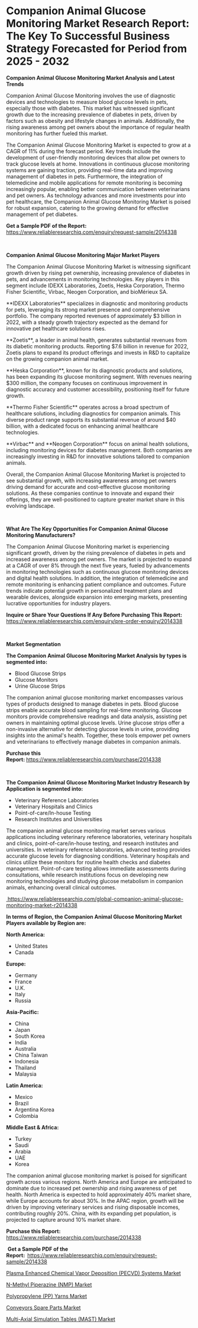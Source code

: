<p><h1>Companion Animal Glucose Monitoring Market Research Report: The Key To Successful Business Strategy Forecasted for Period from 2025 - 2032</h1></p><p><strong>Companion Animal Glucose Monitoring Market Analysis and Latest Trends</strong></p>
<p><p>Companion Animal Glucose Monitoring involves the use of diagnostic devices and technologies to measure blood glucose levels in pets, especially those with diabetes. This market has witnessed significant growth due to the increasing prevalence of diabetes in pets, driven by factors such as obesity and lifestyle changes in animals. Additionally, the rising awareness among pet owners about the importance of regular health monitoring has further fueled this market.</p><p>The Companion Animal Glucose Monitoring Market is expected to grow at a CAGR of 11% during the forecast period. Key trends include the development of user-friendly monitoring devices that allow pet owners to track glucose levels at home. Innovations in continuous glucose monitoring systems are gaining traction, providing real-time data and improving management of diabetes in pets. Furthermore, the integration of telemedicine and mobile applications for remote monitoring is becoming increasingly popular, enabling better communication between veterinarians and pet owners. As technology advances and more investments pour into pet healthcare, the Companion Animal Glucose Monitoring Market is poised for robust expansion, catering to the growing demand for effective management of pet diabetes.</p></p>
<p><strong>Get a Sample PDF of the Report:&nbsp;</strong> <a href="https://www.reliableresearchiq.com/enquiry/request-sample/2014338?utm_campaign=1159&utm_medium=2&utm_source=Github&utm_content=ia&utm_term=17012025&utm_id=companion-animal-glucose-monitoring">https://www.reliableresearchiq.com/enquiry/request-sample/2014338</a></p>
<p>&nbsp;</p>
<p><strong>Companion Animal Glucose Monitoring Major Market Players</strong></p>
<p><p>The Companion Animal Glucose Monitoring Market is witnessing significant growth driven by rising pet ownership, increasing prevalence of diabetes in pets, and advancements in monitoring technologies. Key players in this segment include IDEXX Laboratories, Zoetis, Heska Corporation, Thermo Fisher Scientific, Virbac, Neogen Corporation, and bioMérieux SA.</p><p>**IDEXX Laboratories** specializes in diagnostic and monitoring products for pets, leveraging its strong market presence and comprehensive portfolio. The company reported revenues of approximately $3 billion in 2022, with a steady growth trajectory expected as the demand for innovative pet healthcare solutions rises.</p><p>**Zoetis**, a leader in animal health, generates substantial revenues from its diabetic monitoring products. Reporting $7.6 billion in revenue for 2022, Zoetis plans to expand its product offerings and invests in R&D to capitalize on the growing companion animal market.</p><p>**Heska Corporation**, known for its diagnostic products and solutions, has been expanding its glucose monitoring segment. With revenues nearing $300 million, the company focuses on continuous improvement in diagnostic accuracy and customer accessibility, positioning itself for future growth.</p><p>**Thermo Fisher Scientific** operates across a broad spectrum of healthcare solutions, including diagnostics for companion animals. This diverse product range supports its substantial revenue of around $40 billion, with a dedicated focus on enhancing animal healthcare technologies.</p><p>**Virbac** and **Neogen Corporation** focus on animal health solutions, including monitoring devices for diabetes management. Both companies are increasingly investing in R&D for innovative solutions tailored to companion animals.</p><p>Overall, the Companion Animal Glucose Monitoring Market is projected to see substantial growth, with increasing awareness among pet owners driving demand for accurate and cost-effective glucose monitoring solutions. As these companies continue to innovate and expand their offerings, they are well-positioned to capture greater market share in this evolving landscape.</p></p>
<p>&nbsp;</p>
<p><strong>What Are The Key Opportunities For Companion Animal Glucose Monitoring Manufacturers?</strong></p>
<p><p>The Companion Animal Glucose Monitoring market is experiencing significant growth, driven by the rising prevalence of diabetes in pets and increased awareness among pet owners. The market is projected to expand at a CAGR of over 8% through the next five years, fueled by advancements in monitoring technologies such as continuous glucose monitoring devices and digital health solutions. In addition, the integration of telemedicine and remote monitoring is enhancing patient compliance and outcomes. Future trends indicate potential growth in personalized treatment plans and wearable devices, alongside expansion into emerging markets, presenting lucrative opportunities for industry players.</p></p>
<p><strong>Inquire or Share Your Questions If Any Before Purchasing This Report:</strong> <a href="https://www.reliableresearchiq.com/enquiry/pre-order-enquiry/2014338?utm_campaign=1159&utm_medium=2&utm_source=Github&utm_content=ia&utm_term=17012025&utm_id=companion-animal-glucose-monitoring">https://www.reliableresearchiq.com/enquiry/pre-order-enquiry/2014338</a></p>
<p>&nbsp;</p>
<p><strong>Market Segmentation</strong></p>
<p><strong>The Companion Animal Glucose Monitoring Market Analysis by types is segmented into:</strong></p>
<p><ul><li>Blood Glucose Strips</li><li>Glucose Monitors</li><li>Urine Glucose Strips</li></ul></p>
<p><p>The companion animal glucose monitoring market encompasses various types of products designed to manage diabetes in pets. Blood glucose strips enable accurate blood sampling for real-time monitoring. Glucose monitors provide comprehensive readings and data analysis, assisting pet owners in maintaining optimal glucose levels. Urine glucose strips offer a non-invasive alternative for detecting glucose levels in urine, providing insights into the animal's health. Together, these tools empower pet owners and veterinarians to effectively manage diabetes in companion animals.</p></p>
<p><strong>Purchase this Report:&nbsp;</strong><a href="https://www.reliableresearchiq.com/purchase/2014338?utm_campaign=1159&utm_medium=2&utm_source=Github&utm_content=ia&utm_term=17012025&utm_id=companion-animal-glucose-monitoring">https://www.reliableresearchiq.com/purchase/2014338</a></p>
<p>&nbsp;</p>
<p><strong>The Companion Animal Glucose Monitoring Market Industry Research by Application is segmented into:</strong></p>
<p><ul><li>Veterinary Reference Laboratories</li><li>Veterinary Hospitals and Clinics</li><li>Point-of-care/In-house Testing</li><li>Research Institutes and Universities</li></ul></p>
<p><p>The companion animal glucose monitoring market serves various applications including veterinary reference laboratories, veterinary hospitals and clinics, point-of-care/in-house testing, and research institutes and universities. In veterinary reference laboratories, advanced testing provides accurate glucose levels for diagnosing conditions. Veterinary hospitals and clinics utilize these monitors for routine health checks and diabetes management. Point-of-care testing allows immediate assessments during consultations, while research institutions focus on developing new monitoring technologies and studying glucose metabolism in companion animals, enhancing overall clinical outcomes.</p></p>
<p><a href="https://www.reliableresearchiq.com/global-companion-animal-glucose-monitoring-market-r2014338?utm_campaign=1159&utm_medium=2&utm_source=Github&utm_content=ia&utm_term=17012025&utm_id=companion-animal-glucose-monitoring">&nbsp;https://www.reliableresearchiq.com/global-companion-animal-glucose-monitoring-market-r2014338</a></p>
<p><strong>In terms of Region, the Companion Animal Glucose Monitoring Market Players available by Region are:</strong></p>
<p>
    <p> <strong> North America: </strong>
        <ul>
            <li>United States</li>
            <li>Canada</li>
        </ul>
        </p> 
    <p> <strong> Europe: </strong>
        <ul>
            <li>Germany</li>
            <li>France</li>
            <li>U.K.</li>
            <li>Italy</li>
            <li>Russia</li>
        </ul>
        </p> 
    <p> <strong> Asia-Pacific: </strong>
        <ul>
            <li>China</li>
            <li>Japan</li>
            <li>South Korea</li>
            <li>India</li>
            <li>Australia</li>
            <li>China Taiwan</li>
            <li>Indonesia</li>
            <li>Thailand</li>
            <li>Malaysia</li>
        </ul>
        </p> 
    <p> <strong> Latin America: </strong>
        <ul>
            <li>Mexico</li>
            <li>Brazil</li>
            <li>Argentina Korea</li>
            <li>Colombia</li>
        </ul>
        </p> 
    <p> <strong> Middle East & Africa: </strong>
        <ul>
            <li>Turkey</li>
            <li>Saudi</li>
            <li>Arabia</li>
            <li>UAE</li>
            <li>Korea</li>
        </ul>
    </p>
    </p>
<p><p>The companion animal glucose monitoring market is poised for significant growth across various regions. North America and Europe are anticipated to dominate due to increased pet ownership and rising awareness of pet health. North America is expected to hold approximately 40% market share, while Europe accounts for about 30%. In the APAC region, growth will be driven by improving veterinary services and rising disposable incomes, contributing roughly 20%. China, with its expanding pet population, is projected to capture around 10% market share.</p></p>
<p><strong>Purchase this Report: </strong><a href="https://www.reliableresearchiq.com/purchase/2014338?utm_campaign=1159&utm_medium=2&utm_source=Github&utm_content=ia&utm_term=17012025&utm_id=companion-animal-glucose-monitoring">https://www.reliableresearchiq.com/purchase/2014338</a></p>
<p>&nbsp;<strong>Get a Sample PDF of the Report:&nbsp;&nbsp;</strong><a href="https://www.reliableresearchiq.com/enquiry/request-sample/2014338?utm_campaign=1159&utm_medium=2&utm_source=Github&utm_content=ia&utm_term=17012025&utm_id=companion-animal-glucose-monitoring">https://www.reliableresearchiq.com/enquiry/request-sample/2014338</a></p>
<p><strong></strong></p>
<p><p><a href="https://www.linkedin.com/pulse/plasma-enhanced-chemical-vapor-deposition-pecvd-systems-w9ygc?utm_campaign=1159&utm_medium=2&utm_source=Github&utm_content=ia&utm_term=17012025&utm_id=companion-animal-glucose-monitoring">Plasma Enhanced Chemical Vapor Deposition (PECVD) Systems Market</a></p><p><a href="https://www.linkedin.com/pulse/exploring-potential-n-methyl-piperazine-nmp-marketthe-9g0cc?utm_campaign=1159&utm_medium=2&utm_source=Github&utm_content=ia&utm_term=17012025&utm_id=companion-animal-glucose-monitoring">N-Methyl Piperazine (NMP) Market</a></p><p><a href="https://www.linkedin.com/pulse/future-trends-revenue-forecast-cagr-44-polypropylene-ldpwc?utm_campaign=1159&utm_medium=2&utm_source=Github&utm_content=ia&utm_term=17012025&utm_id=companion-animal-glucose-monitoring">Polypropylene (PP) Yarns Market</a></p><p><a href="https://www.linkedin.com/pulse/navigating-current-trends-conveyors-spare-parts-market-4c5nf?utm_campaign=1159&utm_medium=2&utm_source=Github&utm_content=ia&utm_term=17012025&utm_id=companion-animal-glucose-monitoring">Conveyors Spare Parts Market</a></p><p><a href="https://www.linkedin.com/pulse/growth-opportunities-multi-axial-simulation-tables-mast-yrbyc?utm_campaign=1159&utm_medium=2&utm_source=Github&utm_content=ia&utm_term=17012025&utm_id=companion-animal-glucose-monitoring">Multi-Axial Simulation Tables (MAST) Market</a></p></p>